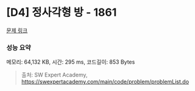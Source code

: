 # [D4] 정사각형 방 - 1861 

[문제 링크](https://swexpertacademy.com/main/code/problem/problemDetail.do?contestProbId=AV5LtJYKDzsDFAXc) 

### 성능 요약

메모리: 64,132 KB, 시간: 295 ms, 코드길이: 853 Bytes



> 출처: SW Expert Academy, https://swexpertacademy.com/main/code/problem/problemList.do